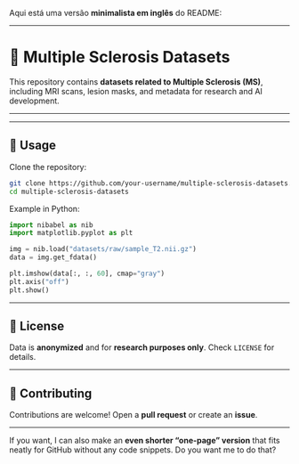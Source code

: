 Aqui está uma versão **minimalista em inglês** do README:

---

# 🧠 Multiple Sclerosis Datasets

This repository contains **datasets related to Multiple Sclerosis (MS)**, including MRI scans, lesion masks, and metadata for research and AI development.

---


---

## 🚀 Usage

Clone the repository:

```bash
git clone https://github.com/your-username/multiple-sclerosis-datasets.git
cd multiple-sclerosis-datasets
```

Example in Python:

```python
import nibabel as nib
import matplotlib.pyplot as plt

img = nib.load("datasets/raw/sample_T2.nii.gz")
data = img.get_fdata()

plt.imshow(data[:, :, 60], cmap="gray")
plt.axis("off")
plt.show()
```

---

## 📜 License

Data is **anonymized** and for **research purposes only**. Check `LICENSE` for details.

---

## 🙌 Contributing

Contributions are welcome! Open a **pull request** or create an **issue**.

---

If you want, I can also make an **even shorter “one-page” version** that fits neatly for GitHub without any code snippets. Do you want me to do that?
